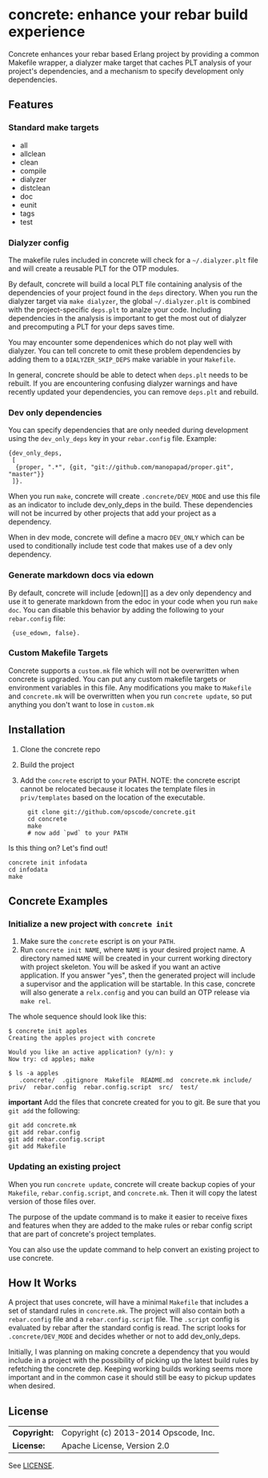 # concrete: enhance your rebar build experience #

Concrete enhances your rebar based Erlang project by providing a
common Makefile wrapper, a dialyzer make target that caches PLT
analysis of your project's dependencies, and a mechanism to specify
development only dependencies.

## Features ##

### Standard make targets ###

* all
* allclean
* clean
* compile
* dialyzer
* distclean
* doc
* eunit
* tags
* test

### Dialyzer config ###

The makefile rules included in concrete will check for a
`~/.dialyzer.plt` file and will create a reusable PLT for the OTP
modules.

By default, concrete will build a local PLT file containing analysis
of the dependencies of your project found in the `deps`
directory. When you run the dialyzer target via `make dialyzer`, the
global `~/.dialyzer.plt` is combined with the project-specific
`deps.plt` to analze your code. Including dependencies in the analysis
is important to get the most out of dialyzer and precomputing a PLT
for your deps saves time.

You may encounter some dependenices which do not play well with
dialyzer. You can tell concrete to omit these problem dependencies by
adding them to a `DIALYZER_SKIP_DEPS` make variable in your
`Makefile`.

In general, concrete should be able to detect when `deps.plt` needs to
be rebuilt. If you are encountering confusing dialyzer warnings and
have recently updated your dependencies, you can remove
`deps.plt` and rebuild.

### Dev only dependencies ###

You can specify dependencies that are only needed during development
using the `dev_only_deps` key in your `rebar.config` file. Example:
```
{dev_only_deps,
 [
  {proper, ".*", {git, "git://github.com/manopapad/proper.git", "master"}}
 ]}.
```

When you run `make`, concrete will create `.concrete/DEV_MODE` and use
this file as an indicator to include dev_only_deps in the build. These
dependencies will not be incurred by other projects that add your
project as a dependency.

When in dev mode, concrete will define a macro `DEV_ONLY` which can be
used to conditionally include test code that makes use of a dev only
dependency.

### Generate markdown docs via edown ###

By default, concrete will include [edown][] as a dev only dependency
and use it to generate markdown from the edoc in your code when you
run `make doc`. You can disable this behavior by adding the following
to your `rebar.config` file:

```
 {use_edown, false}.
```

### Custom Makefile Targets ###

Concrete supports a `custom.mk` file which will not be overwritten
when concrete is upgraded. You can put any custom makefile targets or
environment variables in this file. Any modifications you make to
`Makefile` and `concrete.mk` will be overwritten when you run
`concrete update`, so put anything you don't want to lose in
`custom.mk`

## Installation ##

1. Clone the concrete repo
2. Build the project
3. Add the `concrete` escript to your PATH. NOTE: the concrete escript
   cannot be relocated because it locates the template files in
   `priv/templates` based on the location of the executable.

   ```
     git clone git://github.com/opscode/concrete.git
     cd concrete
     make
     # now add `pwd` to your PATH
   ```

Is this thing on? Let's find out!

 ```
 concrete init infodata
 cd infodata
 make
 ```

## Concrete Examples ##

### Initialize a new project with `concrete init` ###

1. Make sure the `concrete` escript is on your `PATH`.
2. Run `concrete init NAME`, where `NAME` is your desired project
   name. A directory named `NAME` will be created in your current
   working directory with project skeleton. You will be asked if you
   want an active application. If you answer "yes", then the generated
   project will include a supervisor and the application will be
   startable. In this case, concrete will also generate a
   `relx.config` and you can build an OTP release via `make rel`.

The whole sequence should look like this:

```
$ concrete init apples
Creating the apples project with concrete

Would you like an active application? (y/n): y
Now try: cd apples; make

$ ls -a apples
   .concrete/  .gitignore  Makefile  README.md  concrete.mk include/  priv/  rebar.config  rebar.config.script  src/  test/
```

**important** Add the files that concrete created for you to git.
Be sure that you `git add` the following:

```
git add concrete.mk
git add rebar.config
git add rebar.config.script
git add Makefile
```

### Updating an existing project ###

When you run `concrete update`, concrete will create backup copies of
your `Makefile`, `rebar.config.script`, and `concrete.mk`. Then
it will copy the latest version of those files over.

The purpose of the update command is to make it easier to receive
fixes and features when they are added to the make rules or rebar
config script that are part of concrete's project templates.

You can also use the update command to help convert an existing
project to use concrete.

## How It Works ##

A project that uses concrete, will have a minimal `Makefile` that
includes a set of standard rules in `concrete.mk`. The project
will also contain both a `rebar.config` file and a
`rebar.config.script` file. The `.script` config is evaluated by rebar
after the standard config is read. The script looks for
`.concrete/DEV_MODE` and decides whether or not to add dev_only_deps.

Initially, I was planning on making concrete a dependency that you
would include in a project with the possibility of picking up the
latest build rules by refetching the concrete dep. Keeping working
builds working seems more important and in the common case it should
still be easy to pickup updates when desired.

## License ##

|                      |                                          |
|:---------------------|:-----------------------------------------|
| **Copyright:**       | Copyright (c) 2013-2014 Opscode, Inc.
| **License:**         | Apache License, Version 2.0

See [LICENSE](./LICENSE).
